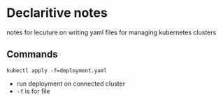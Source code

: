 # Declaritive notes

notes for lecuture on writing yaml files for managing kubernetes clusters

## Commands


`kubectl apply -f=deployment.yaml`
- run deployment on connected cluster
- `-f` is for file